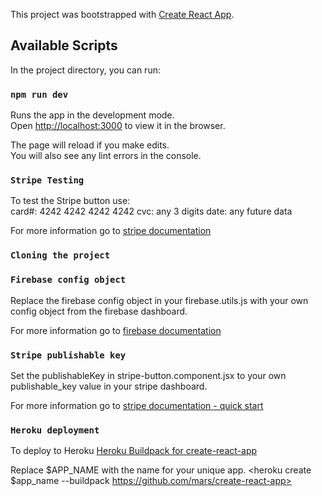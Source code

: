 This project was bootstrapped with [Create React App](https://github.com/facebook/create-react-app).

## Available Scripts

In the project directory, you can run:

### `npm run dev`

Runs the app in the development mode.<br />
Open [http://localhost:3000](http://localhost:3000) to view it in the browser.

The page will reload if you make edits.<br />
You will also see any lint errors in the console.

### `Stripe Testing`

To test the Stripe button use:<br />
card#: 4242 4242 4242 4242
cvc: any 3 digits
date: any future data

For more information go to [stripe documentation](https://stripe.com/docs/testing#regulatory-cards)

### `Cloning the project`

### `Firebase config object`

Replace the firebase config object in your firebase.utils.js with your own config object from the firebase dashboard.

For more information go to [firebase documentation](https://firebase.google.com/docs/web/setup)

### `Stripe publishable key`

Set the publishableKey in stripe-button.component.jsx to your own publishable_key value in your stripe dashboard.

For more information go to [stripe documentation - quick start](https://stripe.com/docs/development/quickstart)

### `Heroku deployment`

To deploy to Heroku [Heroku Buildpack for create-react-app](https://github.com/mars/create-react-app-buildpack)

Replace $APP_NAME with the name for your unique app.
<heroku create $app_name --buildpack https://github.com/mars/create-react-app>
